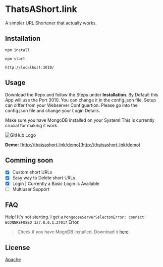 # ThatsAShort.link
A simpler URL Shortener that actually works. 

## Installation
```
npm install
```
```
npm start
```
```
http://localhost:3010/
```


## Usage 
Download the Repo and follow the Steps under **Installation**.
By Default this App will use the Port 3010. You can change it in the config.json file. Setup can differ from your Webserver Configuartion. Please go into the config.json file and change your Login Details.

Make sure you have MongoDB installed on your System! This is currently crucial for making it work.

![GitHub Logo](http://jnsaph.website/demo/preview1.png)

**Demo:**
[http://thatsashort.link/demo](http://thatsashort.link/demo)

## Comming soon
- [x] Custom short URLs
- [x] Easy way to Delete short URLs
- [x] Login | Currently a Basic Login is Available
- [ ] Multiuser Support

## FAQ

Help! It's not starting. I get a `MongooseServerSelectonError: connect ECONNREFUSED 127.0.0.1:27017` Error.
> Check if you have MogoDB installed. Download it [here](https://www.mongodb.com/download-center/community)

## License
[Apache](https://github.com/JNSAPH/ThatsAShort.link/blob/master/LICENSE)

